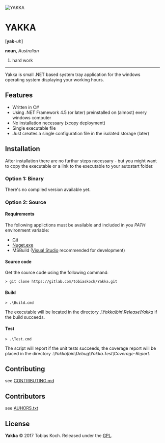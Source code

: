 ![YAKKA](https://gitlab.com/tobiaskoch/Yakka/raw/master/Media/Yakka-256.png)

# YAKKA

[**yak**-*uh*]

**noun**, *Australian*
1. hard work

---
Yakka is small .NET based system tray application for the windows operating system displaying your working hours.

## Features
* Written in C#
* Using .NET Framework 4.5 (or later) preinstalled on (almost) every windows computer
* No installation necessary (xcopy deployment)
* Single executable file
* Just creates a single configuration file in the isolated storage (later)

## Installation
After installation there are no furthur steps necessary - but you might want to copy the executable or a link to the executable to your autostart folder.

### Option 1: Binary
There's no compiled version available yet.

### Option 2: Source
#### Requirements
The following applictions must be available and included in you *PATH* environment variable:

* [Git](https://git-scm.com/)
* [Nuget.exe](https://www.nuget.org/)
* MSBuild ([Visual Studio](https://www.visualstudio.com) recommended for development)

#### Source code
Get the source code using the following command:

    > git clone https://gitlab.com/tobiaskoch/Yakka.git

#### Build
    > .\Build.cmd

The executable will be located in the directory *.\Yakka\bin\Release\Yakka* if the build succeeds.

#### Test
    > .\Test.cmd

The script will report if the unit tests succeeds, the coverage report will be placed in the directory *.\Yakka\bin\Debug\Yakka.Test\Coverage-Report*.

## Contributing
see [CONTRIBUTING.md](https://gitlab.com/tobiaskoch/Yakka/blob/master/CONTRIBUTING.md)

## Contributors
see [AUHORS.txt](https://gitlab.com/tobiaskoch/Yakka/blob/master/AUTHORS.txt)

## License
**Yakka** © 2017  Tobias Koch. Released under the [GPL](https://gitlab.com/tobiaskoch/Yakka/blob/master/LICENSE.md).
